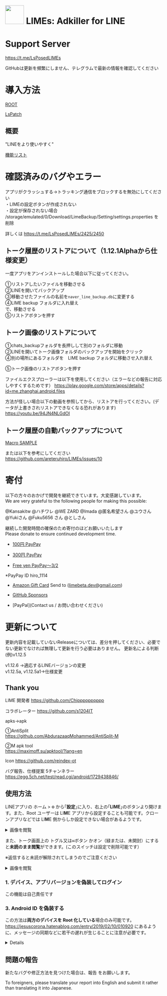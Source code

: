 # <img src="app/src/main/ic_launcher-playstore.png" width="60px"> LIMEs: Adkiller for LINE

# Support Server
https://t.me/LsPosedLIMEs

GitHubは更新を頻繁にしません、テレグラムで最新の情報を確認してください


 # 導入方法
 
 [ROOT](https://github.com/areteruhiro/LIMEs/blob/master/README%20for%20root.md) 
 
 [LsPatch](https://github.com/areteruhiro/LIMEs/blob/master/README%20for%20LsPatch.md) 


## 概要

"LINEをより使いやすく"

[機能リスト](https://github.com/areteruhiro/LIMEs/blob/master/FunctionLIST.md) 
 

# 確認済みのバグやエラー
アプリがクラッシュする→トラッキング通信をブロックするを無効にしてください <br>
・LIMEの設定ボタンが作成されない <br>
・設定が保存されない場合 <br>
/storage/emulated/0/Download/LimeBackup/Setting/settings.properties を削除

詳しくは
https://t.me/LsPosedLIMEs/2425/2450

## トーク履歴のリストアについて（1.12.1Alphaから仕様変更）

一度アプリをアンインストールした場合以下に従ってください。

①リストアしたいファイルを移動させる<br>
②LINEを開いてバックアップ<br>
③移動させたファイルの名前を`naver_line_backup.db`に変更する<br>
④LIME backup フォルダに入れ替え<br>
で、移動させる<br>
⑤リストアボタンを押す　

## トーク画像のリストアについて

①chats_backupフォルダを長押しして別のフォルダに移動<br>
②LINEを開いてトーク画像フォルダのバックアップを開始をクリック<br>
④別の場所にあるフォルダを　LIME backup フォルダに移動させ入れ替え<br>

⑤トーク画像のリストアボタンを押す　

ファイルエクスプローラーは以下を使用してください（エラーなどの報告に対応しやすくするためです）
https://play.google.com/store/apps/details?id=me.zhanghai.android.files


方法が怪しい場合以下の動画を参照してから、リストアを行ってください。(データが上書きされリストアできなくなる恐れがあります)
https://youtu.be/94JN4NLGdOI


## トーク履歴の自動バックアップについて

[Macro SAMPLE](https://drive.usercontent.google.com/u/0/uc?id=1rhZPmoMbti_l1JaX2EbjcRKUePkWlIXU&export=download)

または以下を参考にしてください
https://github.com/areteruhiro/LIMEs/issues/10



# 寄付

以下の方々のおかげで開発を継続できています。大変感謝しています。<br>
We are very grateful to the following people for making this possible:

@Kansakitw 
@ハチワレ 
@WE ZARD
@Imada
@匿名希望さん
@ユウさん
@Yukiさん
@Fuku5656 さん
@としさん

継続した開発時間の確保のため寄付のほどお願いいたします<br>
Please donate to ensure continued development time.

* [100円 PayPay](https://qr.paypay.ne.jp/p2p01_0NFrOjV8MQET1P3O)<br>
* [300円
PayPay](https://qr.paypay.ne.jp/p2p01_w1SIM5yqMfIH97xo)<br>

* [Free yen 
PayPay〜3/2](https://qr.paypay.ne.jp/p2p01_ovPEIR2hzIq9T3lc)<br>

*PayPay ID
hiro_1114


* [Amazon Gift Card](https://www.amazon.co.jp/gp/product/B004N3APGO) Send to (limebeta.dev@gmail.com)<br>
* [GitHub Sponsors](https://github.com/sponsors/areteruhiro)

* [PayPal](Contact us / お問い合わせください)


# 更新について
更新内容を記載していないReleaseについては、差分を押してください、必要でない更新でなければ無理して更新を行う必要はありません。
更新名による判断<br>
(例)v1.12.5

v1.12.6 →適応するLINEバージョンの変更<br>
v1.12.5a, v1.12.5a1→仕様変更


## Thank you

LIME  開発者
https://github.com/Chipppppppppp

コラボレーター
https://github.com/s1204IT


apks→apk

①AntiSplit<br>
https://github.com/AbdurazaaqMohammed/AntiSplit-M


②M apk tool<br>
https://maximoff.su/apktool/?lang=en

Icon
https://github.com/reindex-ot

バグ報告、仕様提案
5チャンネラー
https://egg.5ch.net/test/read.cgi/android/1729438846/


## 使用方法


LINEアプリの <kbd>ホーム</kbd> > <kbd>⚙</kbd> から｢**設定**｣に入り、右上の｢**LIME**｣のボタンより開けます。また、Root ユーザーは LI**M**E アプリから設定することも可能です。クローンアプリなどでは LI**M**E 側からしか設定できない場合があるようです。

<details><summary>画像を閲覧</summary>

<a href="#"><img src="https://github.com/Chipppppppppp/LIME/assets/78024852/2f344ce7-1329-4564-b500-1dd79e586ea9" width="400px" alt="Sample screenshot"></a>

</details>

また、トーク画面上の <kbd>トグル又は✉️ボタン</kbd> かオン（緑または、未開封）にすると**未読のまま閲覧**ができます。(このスイッチは設定で削除可能です）

※返信すると未読が解除されてしまうのでご注意ください

<details><summary>画像を閲覧</summary>
<img src="https://github.com/user-attachments/assets/a9ee3b95-f785-4fac-9937-b904fe84f7b2" width="400px" alt="Sample screenshot">
</details>


### 1. デバイス、アプリバージョンを偽装してログイン
この機能は自己責任です

### 3. Android ID を偽装する
この方法は**両方のデバイスを Root 化している**場合のみ可能です。  
<https://jesuscorona.hatenablog.com/entry/2019/02/10/010920> にあるように、メッセージの同期などに若干の遅れが生じることに注意が必要です。

<details>

- メリット：3 端末以上でもログイン可能・すべてのサービスを使用可能
- デメリット：メッセージの同期に遅れが生じる・Root 限定

#### 手順

1. LINE と LIME をインストールする
2. LINE ログイン画面で、「複数デバイスログイン (Android ID を偽装)」にチェックを入れる
3. <kbd>設定</kbd> > <kbd>アプリ</kbd> > <kbd>LINE</kbd> より、LINE アプリの設定画面から「強制停止」と「ストレージとキャッシュ」の「キャッシュを削除」をタップ
4. LINE アプリを再度開き、ログインする
5. ログイン後、[Swift Backup](https://play.google.com/store/apps/details?id=org.swiftapps.swiftbackup) を利用して LINE アプリをバックアップ (詳しくは[こちら](https://blog.hogehoge.com/2022/01/android-swift-backup.html))
6. Swift Backup のバックアップフォルダをもう一つの端末に移し、バックアップした LINE をインストール (詳しくは[こちら](https://blog.hogehoge.com/2022/05/SwiftBackup2.html))
7. LINE アプリを**開かず**に先に LIME をインストールする

</details>

## 問題の報告

新たなバグや修正方法を見つけた場合は、報告 をお願いします。

To foreigners, please translate your report into English and submit it rather than translating it into Japanese.

